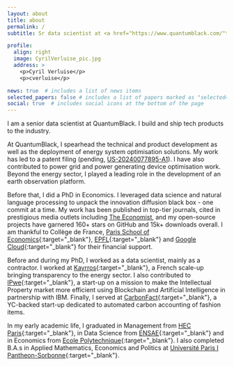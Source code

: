 ```yaml
---
layout: about
title: about
permalink: /
subtitle: Sr data scientist at <a href="https://www.quantumblack.com/"target="_blank">QuantumBlack</a>, AI by McKinsey <br>Fellow at <a href="https://www.college-de-france.fr/site/en-college/index.htm" target="_blank">Collège de France</a> (Economics) 

profile:
  align: right
  image: CyrilVerluise_pic.jpg
  address: >
    <p>Cyril Verluise</p>
    <p>cverluise</p>

news: true  # includes a list of news items
selected_papers: false # includes a list of papers marked as "selected={true}"
social: true  # includes social icons at the bottom of the page
---
```


I am a senior data scientist at QuantumBlack. I build and ship tech 
products to the industry.

At QuantumBlack, I spearhead the technical and product development as well as the deployment of energy system optimisation solutions. My work has led to a patent filing (pending, [US-20240077895-A1](https://patents.google.com/patent/US20240077895A1)). I have also contributed to power grid and power generating device optimisation work. Beyond the energy sector, I played a leading role in the development of an earth observation platform.

Before that, I did a PhD in Economics. I leveraged data 
science and natural language processing to 
unpack the innovation diffusion black box - one commit at a time.
My work has been published in top-tier journals, cited in prestigious media outlets including [The Economist](https://www.economist.com/briefing/2023/05/30/its-not-just-a-fiscal-fiasco-greying-economies-also-innovate-less), and my open-source projects have garnered 160+ stars on GitHub and 15k+ downloads overall. I am thankful to Collège de France, 
[Paris School of Economics](https://www.parisschoolofeconomics.eu/en/){:target="\_blank"}, 
[EPFL](https://www.epfl.ch/en/){:target="\_blank"} and [Google Cloud](https://cloud.google.com/){:target="\_blank"} for their financial support. 

Before and during my PhD, I worked as a data scientist, mainly as a contractor. I 
worked at [Kayrros](https://www.kayrros.com/){:target="\_blank"}, 
a French scale-up bringing transparency to the energy sector. I also 
contributed to [IPwe](https://ipwe.com/){:target="\_blank"}, a start-up on a mission 
to make the Intellectual Property market more efficient using Blockchain and 
Artificial Intelligence in partnership with IBM. Finally, I served at 
[CarbonFact](https://www.carbonfact.com/){:target="\_blank"}, a YC-backed start-up 
dedicated to automated carbon accounting of fashion items.   

In my early academic life, I graduated in Management from 
[HEC Paris](https://www.hec.edu/en){:target="\_blank"}, in Data Science from 
[ENSAE](https://www.ensae.fr/en/){:target="\_blank"} and in Economics from 
[Ecole Polytechnique](https://www.polytechnique.edu/en){:target="\_blank"}. I also 
completed B.A.s in Applied Mathematics, Economics and Politics at [Université Paris I 
Pantheon-Sorbonne](https://www.pantheonsorbonne.fr/){:target="\_blank"}.
